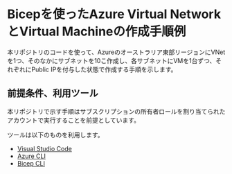 # Bicepを使ったAzure Virtual NetworkとVirtual Machineの作成手順例

本リポジトリのコードを使って、Azureのオーストラリア東部リージョンにVNetを1つ、そのなかにサブネットを10こ作成し、各サブネットにVMを1台ずつ、それぞれにPublic IPを付与した状態で作成する手順を示します。

## 前提条件、利用ツール

本リポジトリで示す手順はサブスクリプションの所有者ロールを割り当てられたアカウントで実行することを前提としています。

ツールは以下のものを利用します。
- [Visual Studio Code](https://learn.microsoft.com/ja-jp/azure/azure-resource-manager/bicep/install#azure-cli)
- [Azure CLI](https://learn.microsoft.com/ja-jp/azure/azure-resource-manager/bicep/install#azure-cli)
- [Bicep CLI](https://learn.microsoft.com/ja-jp/azure/azure-resource-manager/bicep/install#azure-cli)
